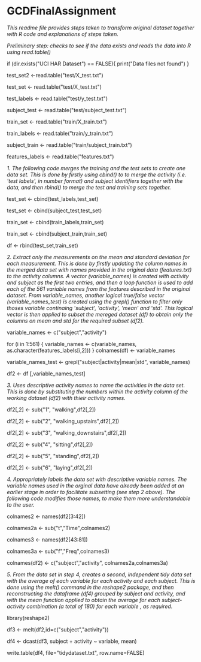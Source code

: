 # GCDFinalAssignment
*This readme file provides steps taken to transform original dataset together with R code and explanations of steps taken.*

*Preliminary step: checks to see if the data exists and reads the data into R using read.table()*

if (dir.exists("UCI HAR Dataset") == FALSE){
  print("Data files not found")
}

test_set2 <-read.table("test/X_test.txt")

test_set <- read.table("test/X_test.txt")

test_labels <- read.table("test/y_test.txt")

subject_test <- read.table("test/subject_test.txt")

train_set <- read.table("train/X_train.txt")

train_labels <- read.table("train/y_train.txt")

subject_train <- read.table("train/subject_train.txt")

features_labels <- read.table("features.txt")

*1. The following code merges the training and the test sets to create one data set.
This is done by firstly using cbind() to to merge the activity (i.e. 'test labels', in number format) and subject identifiers together with the data, and then rbind() to merge the test and training sets together.*

test_set <- cbind(test_labels,test_set)

test_set <- cbind(subject_test,test_set)

train_set <- cbind(train_labels,train_set)

train_set <- cbind(subject_train,train_set)

df <- rbind(test_set,train_set)

*2. Extract only the measurements on the mean and standard deviation for each measurement. This is done by firstly updating the column names in the merged data set with names provided in the original data (features.txt) to the activity columns. A vector (variable_names) is created with activity and subject as the first two entries, and then a loop function is used to add each of the 561 variable names from the features described in the original dataset. From variable_names, another logical true/false vector (variable_names_test) is created using the grepl() function to filter only thoses variable continaing 'subject', 'activity', 'mean' and 'std'. This logical vector is then applied to subset the mereged dataset (df) to obtain only the columns on mean and std for the required subset (df2).* 

variable_names <- c("subject","activity")

for (i in 1:561) {
  variable_names <- c(variable_names, as.character(features_labels[i,2]))
  }
colnames(df) <- variable_names

variable_names_test <- grepl("subject|activity|mean|std", variable_names)

df2 <- df [,variable_names_test]

*3. Uses descriptive activity names to name the activities in the data set. This is done by substituting the numbers within the activity column of the working dataset (df2) with thieir activity names.* 

df2[,2] <- sub("1", "walking",df2[,2])

df2[,2] <- sub("2", "walking_upstairs",df2[,2])

df2[,2] <- sub("3", "walking_downstairs",df2[,2])

df2[,2] <- sub("4", "sitting",df2[,2])

df2[,2] <- sub("5", "standing",df2[,2])

df2[,2] <- sub("6", "laying",df2[,2])

*4. Appropriately labels the data set with descriptive variable names. The variable names used in the orginal data have already been added at an earlier stage in order to facilitate subsetting (see step 2 above). The following code modifies those names, to make them more understandable to the user.*

colnames2 <- names(df2[3:42])

colnames2a <- sub("t","Time",colnames2)

colnames3 <- names(df2[43:81])

colnames3a <- sub("f","Freq",colnames3)

colnames(df2) <- c("subject","activity", colnames2a,colnames3a)

*5. From the data set in step 4, creates a second, independent tidy data set with the average of each variable for each activity and each subject. This is done using the melt() command in the reshape2 package, and then reconstructing the dataframe (df4) grouped by subject and activity, and with the mean function applied to obtain the average for each subject-activity combination (a total of 180) for each variable , as required.*

library(reshape2)

df3 <- melt(df2,id=c("subject","activity"))

df4 <- dcast(df3, subject + activity ~ variable, mean)

write.table(df4, file="tidydataset.txt", row.name=FALSE)
